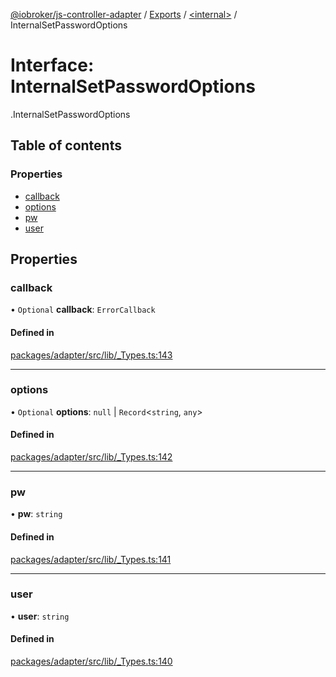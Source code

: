 [@iobroker/js-controller-adapter](../README.md) / [Exports](../modules.md) / [<internal\>](../modules/internal_.md) / InternalSetPasswordOptions

# Interface: InternalSetPasswordOptions

[<internal>](../modules/internal_.md).InternalSetPasswordOptions

## Table of contents

### Properties

- [callback](internal_.InternalSetPasswordOptions.md#callback)
- [options](internal_.InternalSetPasswordOptions.md#options)
- [pw](internal_.InternalSetPasswordOptions.md#pw)
- [user](internal_.InternalSetPasswordOptions.md#user)

## Properties

### callback

• `Optional` **callback**: `ErrorCallback`

#### Defined in

[packages/adapter/src/lib/_Types.ts:143](https://github.com/ioBroker/ioBroker.js-controller/blob/deec19ee/packages/adapter/src/lib/_Types.ts#L143)

___

### options

• `Optional` **options**: ``null`` \| `Record`<`string`, `any`\>

#### Defined in

[packages/adapter/src/lib/_Types.ts:142](https://github.com/ioBroker/ioBroker.js-controller/blob/deec19ee/packages/adapter/src/lib/_Types.ts#L142)

___

### pw

• **pw**: `string`

#### Defined in

[packages/adapter/src/lib/_Types.ts:141](https://github.com/ioBroker/ioBroker.js-controller/blob/deec19ee/packages/adapter/src/lib/_Types.ts#L141)

___

### user

• **user**: `string`

#### Defined in

[packages/adapter/src/lib/_Types.ts:140](https://github.com/ioBroker/ioBroker.js-controller/blob/deec19ee/packages/adapter/src/lib/_Types.ts#L140)
